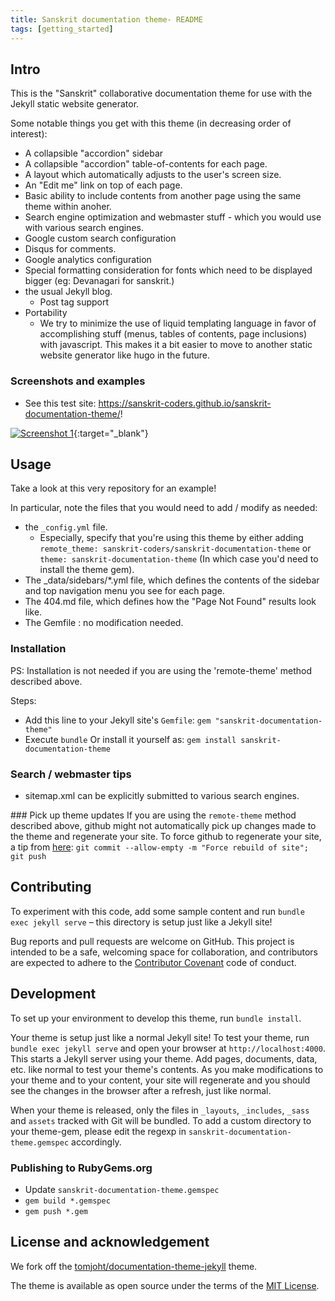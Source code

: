 ```yaml
---
title: Sanskrit documentation theme- README
tags: [getting_started]
---
```


## Intro

This is the "Sanskrit" collaborative documentation theme for use with the Jekyll static website generator.

Some notable things you get with this theme (in decreasing order of interest):
- A collapsible "accordion" sidebar
- A collapsible "accordion" table-of-contents for each page.
- A layout which automatically adjusts to the user's screen size. 
- An "Edit me" link on top of each page.
- Basic ability to include contents from another page using the same theme within anoher. 
- Search engine optimization and webmaster stuff - which you would use with various search engines.
- Google custom search configuration
- Disqus for comments.
- Google analytics configuration
- Special formatting consideration for fonts which need to be displayed bigger (eg: Devanagari for sanskrit.)
- the usual Jekyll blog.
  - Post tag support
- Portability
  - We try to minimize the use of liquid templating language in favor of accomplishing stuff (menus, tables of contents, page inclusions) with javascript. This makes it a bit easier to move to another static website generator like hugo in the future.

### Screenshots and examples
- See this test site: <https://sanskrit-coders.github.io/sanskrit-documentation-theme/>!

[![Screenshot 1](https://i.imgur.com/2ggUjKK.png)](https://i.imgur.com/2ggUjKK.png){:target="_blank"}

## Usage
Take a look at this very repository for an example!

In particular, note the files that you would need to add / modify as needed:
- the `_config.yml` file.
  - Especially, specify that you're using this theme by either adding `remote_theme: sanskrit-coders/sanskrit-documentation-theme` or `theme: sanskrit-documentation-theme` (In which case you'd need to install the theme gem).
- The _data/sidebars/*.yml file, which defines the contents of the sidebar and top navigation menu you see for each page.
- The 404.md file, which defines how the "Page Not Found" results look like.
- The Gemfile : no modification needed.

### Installation
PS: Installation is not needed if you are using the 'remote-theme' method described above.

Steps:
- Add this line to your Jekyll site's `Gemfile`: `gem "sanskrit-documentation-theme"`
- Execute `bundle` Or install it yourself as: `gem install sanskrit-documentation-theme`

### Search / webmaster tips
- sitemap.xml can be explicitly submitted to various search engines.

###‌ Pick up theme updates
If you are using the `remote-theme` method described above, github might not automatically pick up changes made to the theme and regenerate your site. To force github to regenerate your site, a tip from [here](https://github.com/benbalter/jekyll-remote-theme/issues/16):
`git commit --allow-empty -m "Force rebuild of site"; git push`


## Contributing
To experiment with this code, add some sample content and run `bundle exec jekyll serve` – this directory is setup just like a Jekyll site!

Bug reports and pull requests are welcome on GitHub. This project is intended to be a safe, welcoming space for collaboration, and contributors are expected to adhere to the [Contributor Covenant](http://contributor-covenant.org) code of conduct.

## Development
To set up your environment to develop this theme, run `bundle install`.

Your theme is setup just like a normal Jekyll site! To test your theme, run `bundle exec jekyll serve` and open your browser at `http://localhost:4000`. This starts a Jekyll server using your theme. Add pages, documents, data, etc. like normal to test your theme's contents. As you make modifications to your theme and to your content, your site will regenerate and you should see the changes in the browser after a refresh, just like normal.

When your theme is released, only the files in `_layouts`, `_includes`, `_sass` and `assets` tracked with Git will be bundled.
To add a custom directory to your theme-gem, please edit the regexp in `sanskrit-documentation-theme.gemspec` accordingly.

### Publishing to RubyGems.org
- Update `sanskrit-documentation-theme.gemspec`
- `gem build *.gemspec`
- `gem push *.gem`

## License and acknowledgement
We fork off the [tomjoht/documentation-theme-jekyll](http://github.com/tomjoht/documentation-theme-jekyll) theme.

The theme is available as open source under the terms of the [MIT License](https://opensource.org/licenses/MIT).

